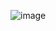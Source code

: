 ![image](https://github.com/Fx2048/COMU_REDES/assets/131219987/cfcd7aae-67d4-4c01-b55a-21c378cda902)
